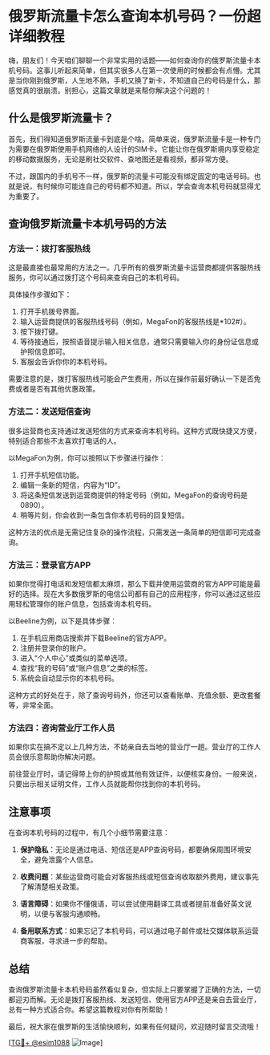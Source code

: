 # 俄罗斯流量卡怎么查询本机号码？一份超详细教程

嗨，朋友们！今天咱们聊聊一个非常实用的话题——如何查询你的俄罗斯流量卡本机号码。这事儿听起来简单，但其实很多人在第一次使用的时候都会有点懵。尤其是当你刚到俄罗斯，人生地不熟，手机又换了新卡，不知道自己的号码是什么，那感觉真的很崩溃。别担心，这篇文章就是来帮你解决这个问题的！

## 什么是俄罗斯流量卡？

首先，我们得知道俄罗斯流量卡到底是个啥。简单来说，俄罗斯流量卡是一种专门为需要在俄罗斯使用手机网络的人设计的SIM卡。它能让你在俄罗斯境内享受稳定的移动数据服务，无论是刷社交软件、查地图还是看视频，都非常方便。

不过，跟国内的手机号不一样，俄罗斯的流量卡可能没有绑定固定的电话号码。也就是说，有时候你可能连自己的号码都不知道。所以，学会查询本机号码就显得尤为重要了。

## 查询俄罗斯流量卡本机号码的方法

### 方法一：拨打客服热线

这是最直接也最常用的方法之一。几乎所有的俄罗斯流量卡运营商都提供客服热线服务，你可以通过拨打这个号码来查询自己的本机号码。

具体操作步骤如下：

1. 打开手机拨号界面。
2. 输入运营商提供的客服热线号码（例如，MegaFon的客服热线是*102#）。
3. 按下拨打键。
4. 等待接通后，按照语音提示输入相关信息，通常只需要输入你的身份证信息或护照信息即可。
5. 客服会告诉你你的本机号码。

需要注意的是，拨打客服热线可能会产生费用，所以在操作前最好确认一下是否免费或者是否有其他优惠政策。

### 方法二：发送短信查询

很多运营商也支持通过发送短信的方式来查询本机号码。这种方式既快捷又方便，特别适合那些不太喜欢打电话的人。

以MegaFon为例，你可以按照以下步骤进行操作：

1. 打开手机短信功能。
2. 编辑一条新的短信，内容为“ID”。
3. 将这条短信发送到运营商提供的特定号码（例如，MegaFon的查询号码是0890）。
4. 稍等片刻，你会收到一条包含你本机号码的回复短信。

这种方法的优点是无需记住复杂的操作流程，只需发送一条简单的短信即可完成查询。

### 方法三：登录官方APP

如果你觉得打电话和发短信都太麻烦，那么下载并使用运营商的官方APP可能是最好的选择。现在大多数俄罗斯的电信公司都有自己的应用程序，你可以通过这些应用轻松管理你的账户信息，包括查询本机号码。

以Beeline为例，以下是具体步骤：

1. 在手机应用商店搜索并下载Beeline的官方APP。
2. 注册并登录你的账户。
3. 进入“个人中心”或类似的菜单选项。
4. 查找“我的号码”或“账户信息”之类的标签。
5. 系统会自动显示你的本机号码。

这种方式的好处在于，除了查询号码外，你还可以查看账单、充值余额、更改套餐等，非常全面。

### 方法四：咨询营业厅工作人员

如果你实在搞不定以上几种方法，不妨亲自去当地的营业厅一趟。营业厅的工作人员会很乐意帮助你解决问题。

前往营业厅时，请记得带上你的护照或其他有效证件，以便核实身份。一般来说，只要出示相关证明文件，工作人员就能帮你找到你的本机号码。

## 注意事项

在查询本机号码的过程中，有几个小细节需要注意：

1. **保护隐私**：无论是通过电话、短信还是APP查询号码，都要确保周围环境安全，避免泄露个人信息。
   
2. **收费问题**：某些运营商可能会对客服热线或短信查询收取额外费用，建议事先了解清楚相关政策。

3. **语言障碍**：如果你不懂俄语，可以尝试使用翻译工具或者提前准备好英文说明，以便与客服沟通顺畅。

4. **备用联系方式**：如果忘记了本机号码，可以通过电子邮件或社交媒体联系运营商客服，寻求进一步的帮助。

## 总结

查询俄罗斯流量卡本机号码虽然看似复杂，但实际上只要掌握了正确的方法，一切都迎刃而解。无论是拨打客服热线、发送短信、使用官方APP还是亲自去营业厅，总有一种方式适合你。希望这篇教程对你有所帮助！

最后，祝大家在俄罗斯的生活愉快顺利，如果有任何疑问，欢迎随时留言交流哦！

[[TG💪+ @esim1088](https://t.me/s/esim1088) ![Image](https://i.postimg.cc/4NQfJmqS/Snipaste-2025-05-13-00-14-12.png)]